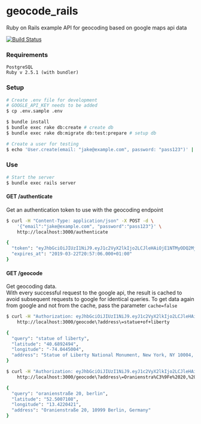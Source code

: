 # geocode_rails

Ruby on Rails example API for geocoding based on google maps api data

[![Build Status](https://travis-ci.com/skamsie/rails_geocode.svg?branch=master)](https://travis-ci.com/skamsie/rails_geocode/branches)


### Requirements

```
PostgreSQL
Ruby v 2.5.1 (with bundler)
```

### Setup

```bash
# Create .env file for development
# GOOGLE_API_KEY needs to be added
$ cp .env.sample .env

$ bundle install
$ bundle exec rake db:create # create db
$ bundle exec rake db:migrate db:test:prepare # setup db

# Create a user for testing
$ echo 'User.create(email: "jake@example.com", password: "pass123")' | bundle exec rails c
```

### Use

```bash
# Start the server
$ bundle exec rails server
```


####  GET /authenticate

Get an authentication token to use with the geocoding endpoint
```bash
$ curl -H "Content-Type: application/json" -X POST -d \
    '{"email":"jake@example.com", "password":"pass123"}' \
    http://localhost:3000/authenticate

{
  "token": "eyJhbGciOiJIUzI1NiJ9.eyJ1c2VyX2lkIjo2LCJleHAiOjE1NTMyODQ2MjZ9.xmAvR42Z-KNINRKBB0VTX",
  "expires_at": "2019-03-22T20:57:06.000+01:00"
}
```

#### GET /geocode

Get geocoding data.  
With every successful request to the google api, the result is cached to avoid subsequent requests to google for identical queries. To get data again from google and not from the cache, pass the parameter `cache=false`
```bash
$ curl -H "Authorization: eyJhbGciOiJIUzI1NiJ9.eyJ1c2VyX2lkIjo2LCJleHAiOjE1NTMyODQ2MjZ9.xmAvR42Z-KNINRKBB0VTX" \
    http://localhost:3000/geocode\?address\=statue+of+liberty

{
  "query": "statue of liberty",
  "latitude": "40.6892494",
  "longitude": "-74.0445004",
  "address": "Statue of Liberty National Monument, New York, NY 10004, USA"
}

$ curl -H "Authorization: eyJhbGciOiJIUzI1NiJ9.eyJ1c2VyX2lkIjo2LCJleHAiOjE1NTMyODQ2MjZ9.xmAvR42Z-KNINRKBB0VTX" \
    http://localhost:3000/geocode\?address\=Oranienstra%C3%9Fe%2020,%20Berlin\&cache\=false

{
  "query": "oranienstraße 20, berlin",
  "latitude": "52.5007108",
  "longitude": "13.4220421",
  "address": "Oranienstraße 20, 10999 Berlin, Germany"
}

```
